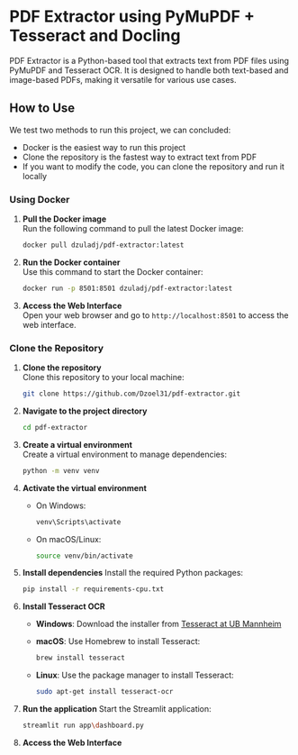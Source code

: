 # PDF Extractor using PyMuPDF + Tesseract and Docling

PDF Extractor is a Python-based tool that extracts text from PDF files using PyMuPDF and Tesseract OCR. It is designed to handle both text-based and image-based PDFs, making it versatile for various use cases.

## How to Use

We test two methods to run this project, we can concluded:

- Docker is the easiest way to run this project
- Clone the repository is the fastest way to extract text from PDF
- If you want to modify the code, you can clone the repository and run it locally

### Using Docker

1. **Pull the Docker image**  
    Run the following command to pull the latest Docker image:

    ```bash
    docker pull dzuladj/pdf-extractor:latest
    ```

2. **Run the Docker container**  
    Use this command to start the Docker container:

    ```bash
    docker run -p 8501:8501 dzuladj/pdf-extractor:latest
    ```

3. **Access the Web Interface**  
    Open your web browser and go to `http://localhost:8501` to access the web interface.

### Clone the Repository

1. **Clone the repository**  
    Clone this repository to your local machine:

    ```bash
    git clone https://github.com/Dzoel31/pdf-extractor.git
    ```

2. **Navigate to the project directory**

    ```bash
    cd pdf-extractor
    ```

3. **Create a virtual environment**  
    Create a virtual environment to manage dependencies:

    ```bash
    python -m venv venv
    ```

4. **Activate the virtual environment**

    - On Windows:
        ```bash
        venv\Scripts\activate
        ```
    - On macOS/Linux:
        ```bash
        source venv/bin/activate
        ```

5. **Install dependencies**
    Install the required Python packages:

    ```bash
    pip install -r requirements-cpu.txt
    ```

6. **Install Tesseract OCR**
    - **Windows**: Download the installer from [Tesseract at UB Mannheim](https://github.com/UB-Mannheim/tesseract/wiki)

    - **macOS**: Use Homebrew to install Tesseract:

        ```bash
        brew install tesseract
        ```
    - **Linux**: Use the package manager to install Tesseract:

        ```bash
        sudo apt-get install tesseract-ocr
        ```

7. **Run the application**
    Start the Streamlit application:

    ```bash
    streamlit run app\dashboard.py
    ```
8. **Access the Web Interface**